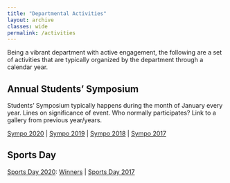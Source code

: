 ```yaml
---
title: "Departmental Activities"
layout: archive
classes: wide
permalink: /activities
---
```

Being a vibrant department with active engagement, the following are a set of activities that are typically organized by the department through a calendar year.

## Annual Students’ Symposium
Students’ Symposium typically happens during the month of January every year.
Lines on significance of event.
Who normally participates?
Link to a gallery from previous year/years.

<a href="https://materials.iisc.ac.in/sympo/">Sympo 2020</a> | <a href="https://sites.google.com/view/sympo2019-materials-iisc-in/">Sympo 2019</a> | <a href="https://materials.iisc.ac.in/summary-of-the-31st-annual-symposium/">Sympo 2018</a> | <a href="https://drive.google.com/drive/folders/0ByDfGPBTDTJWQnkxajk3VUhucWs">Sympo 2017</a>

## Sports Day
<a href="https://materials.iisc.ac.in/blog/2019/12/25/11-jan-2020-sports-day/">Sports Day 2020</a>: <a href="https://materials.iisc.ac.in/wp-content/uploads/2020/01/Winners-Soprts-Day-2020.pdf">Winners</a> | <a href="https://drive.google.com/drive/folders/1f5V07hXaYL4M0KJCcbDiMsPdazQ7NoXv">Sports Day 2017</a>

